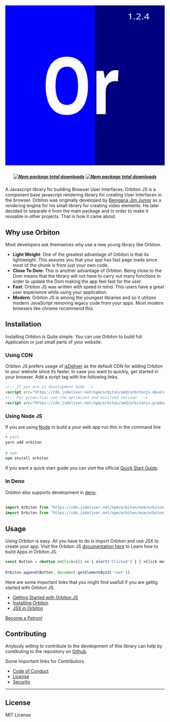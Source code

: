 # <div align="center"> <img src="https://raw.githubusercontent.com/Orbitonjs/orbiton/main/branding/log.pt.svg" style="align-items:center;" ></div>
##### <div align="center"> [![Npm package total downloads](https://flat.badgen.net/npm/license/orbiton)](https://npmjs.com/package/orbiton) [![Npm package total downloads](https://flat.badgen.net/npm/dt/orbiton)](https://npmjs.com/package/orbiton) </div>
A Javascript library for building Browser User Interfaces.
Orbiton JS is a component base javascript rendering library for creating User Interfaces in the browser. 
Orbiton was originally developed by [Beingana Jim Junior](https://twitter.com/jimjuniorb) as a rendering engine for his small library for creating video elements. He later decided to separate it from the main package and in order to make it reusable in other projects. That is how it came about.

## Why use Orbiton

Most developers ask themselves why use a new young library like Orbiton.
- __Light Weight__: One of the greatest advantage of Orbiton is that its lightweight. This assures you that your app has fast page loads since most of the chunk is from just your own code.
- __Close To Dom__: This is another advantage of Orbiton. Being close to the Dom means that the library will not have to carry out many functions in order to update the Dom making the app feel fast for the user.
- __Fast__: Orbiton JS was written with speed in mind. This users have a great user experience while using your application.
- __Modern__: Orbiton JS is among the youngest libraries and so it utilizes modern JavaScript removing legacy code from your apps. Most modern browsers like chrome recommend this.

## Installation

Installing Orbiton is Quite simple. You can use Orbiton to build full Application or just small parts of your website.

### Using CDN
Orbiton JS prefers usage of [jsDeliver](https://jsdeliver.com) as the default CDN for adding Orbiton to your website since its faster. In case you want to quickly, get started in your browser. Add a script tag with the following links.
```html
<!-- If you are in development mode -->
<script src="https://cdn.jsdeliver.net/npm/orbiton/umd/orbitonjs.development.js" crossorigin></script>
<!-- For production use the optimized and minified version  -->
<script src="https://cdn.jsdeliver.net/npm/orbiton/umd/orbitonjs.production.min.js" crossorigin></script>
```
### Using Node JS

If you are using [Node](https://nodejs.org) to build a your web app run this in the command line

```bash
# yarn
yarn add orbiton

# npm
npm install orbiton
```
If you want a quick start guide you can visit the official [Quick Start Guide](https://orbiton.js.org/docs/getting-started/quick-start).

### In Deno
Orbiton also supports development in [deno](https://deno.land).

```js

import Orbiton from "https://cdn.jsdeliver.net/npm/orbiton/esm/orbitonjs.development.js"
import Orbiton from "https://cdn.jsdeliver.net/npm/orbiton/esm/orbitonjs.development.js"
```


## Usage
Using Orbiton is easy. All you have to do is import Orbiton and use JSX to create your app. Visit the Orbiton JS [documentation here](https://orbiton.js.org) to Learn how to build Apps in Orbiton JS.

```jsx
const Button = <button onClick={() => { alert('Clicked') } } >Click me</button>

Orbiton.append(Button, document.getElementById('root'))
```

Here are some important links that you might find usefull if you are gettig started with Orbiton JS.
- [Getting Started with Orbiton JS](https://orbiton.js.org/docs/getting-started/quick-start)
- [Installing Orbiton](https://orbiton.js.org/docs/getting-started/installation)
- [JSX in Orbiton](https://orbiton.js.org/docs/how-to-guides/jsx-in-orbiton)

<a href="https://www.patreon.com/bePatron?u=63611941" data-patreon-widget-type="become-patron-button">Become a Patron!</a><script async src="https://c6.patreon.com/becomePatronButton.bundle.js"></script>

## Contributing

Anybody willing to contribute to the development of this library can help by contibuting to the repository on [Github](https://github.com/orbitonjs/orbiton).

Some Important links for Contributors.
- [Code of Conduct](./CODE_OF_CONDUCT.md)
- [License](./LICENSE)
- [Security](./SECURITY.md)

---

## License

MIT License
